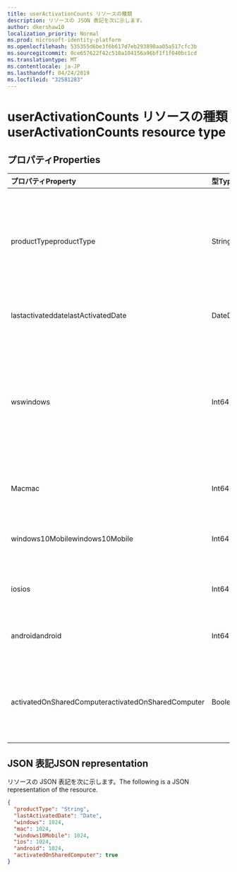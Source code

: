 ```yaml
---
title: userActivationCounts リソースの種類
description: リソースの JSON 表記を次に示します。
author: dkershaw10
localization_priority: Normal
ms.prod: microsoft-identity-platform
ms.openlocfilehash: 535355d6be3f6b617d7eb293890aa05a517cfc3b
ms.sourcegitcommit: 0ce657622f42c510a104156a96bf1f1f040bc1cd
ms.translationtype: MT
ms.contentlocale: ja-JP
ms.lasthandoff: 04/24/2019
ms.locfileid: "32581283"
---
```

# <a name="useractivationcounts-resource-type"></a><span data-ttu-id="bdb0d-103">userActivationCounts リソースの種類</span><span class="sxs-lookup"><span data-stu-id="bdb0d-103">userActivationCounts resource type</span></span>

## <a name="properties"></a><span data-ttu-id="bdb0d-104">プロパティ</span><span class="sxs-lookup"><span data-stu-id="bdb0d-104">Properties</span></span>

| <span data-ttu-id="bdb0d-105">プロパティ</span><span class="sxs-lookup"><span data-stu-id="bdb0d-105">Property</span></span>          | <span data-ttu-id="bdb0d-106">型</span><span class="sxs-lookup"><span data-stu-id="bdb0d-106">Type</span></span>   | <span data-ttu-id="bdb0d-107">説明</span><span class="sxs-lookup"><span data-stu-id="bdb0d-107">Description</span></span>                              |
| :---------------- | :----- | ---------------------------------------- |
| <span data-ttu-id="bdb0d-108">productType</span><span class="sxs-lookup"><span data-stu-id="bdb0d-108">productType</span></span>       | <span data-ttu-id="bdb0d-109">String</span><span class="sxs-lookup"><span data-stu-id="bdb0d-109">String</span></span> | <span data-ttu-id="bdb0d-110">"office 365 ProPlus"、"Project Client"、"Visio Pro for Office 365" などの製品の種類。</span><span class="sxs-lookup"><span data-stu-id="bdb0d-110">The product type, such as "Office 365 ProPlus", "Project Client", or "Visio Pro for Office 365".</span></span> |
| <span data-ttu-id="bdb0d-111">lastactivateddate</span><span class="sxs-lookup"><span data-stu-id="bdb0d-111">lastActivatedDate</span></span> | <span data-ttu-id="bdb0d-112">Date</span><span class="sxs-lookup"><span data-stu-id="bdb0d-112">Date</span></span>   | <span data-ttu-id="bdb0d-113">最新のライセンス認証の日付。</span><span class="sxs-lookup"><span data-stu-id="bdb0d-113">The date of the latest activation.</span></span>       |
| <span data-ttu-id="bdb0d-114">ws</span><span class="sxs-lookup"><span data-stu-id="bdb0d-114">windows</span></span>           | <span data-ttu-id="bdb0d-115">Int64</span><span class="sxs-lookup"><span data-stu-id="bdb0d-115">Int64</span></span>  | <span data-ttu-id="bdb0d-116">Windows のアクティブ化回数。</span><span class="sxs-lookup"><span data-stu-id="bdb0d-116">The activation count on Windows.</span></span> <span data-ttu-id="bdb0d-117">この番号には、Windows コンピューターのすべてのライセンス認証が含まれます。</span><span class="sxs-lookup"><span data-stu-id="bdb0d-117">This number includes every activation on any Windows computer.</span></span> |
| <span data-ttu-id="bdb0d-118">Mac</span><span class="sxs-lookup"><span data-stu-id="bdb0d-118">mac</span></span>               | <span data-ttu-id="bdb0d-119">Int64</span><span class="sxs-lookup"><span data-stu-id="bdb0d-119">Int64</span></span>  | <span data-ttu-id="bdb0d-120">Mac OS のアクティブ化回数。</span><span class="sxs-lookup"><span data-stu-id="bdb0d-120">The activation count on Mac OS.</span></span>          |
| <span data-ttu-id="bdb0d-121">windows10Mobile</span><span class="sxs-lookup"><span data-stu-id="bdb0d-121">windows10Mobile</span></span>   | <span data-ttu-id="bdb0d-122">Int64</span><span class="sxs-lookup"><span data-stu-id="bdb0d-122">Int64</span></span>  | <span data-ttu-id="bdb0d-123">Windows 10 mobile のライセンス認証回数。</span><span class="sxs-lookup"><span data-stu-id="bdb0d-123">The activation count on Windows 10 mobile.</span></span> |
| <span data-ttu-id="bdb0d-124">ios</span><span class="sxs-lookup"><span data-stu-id="bdb0d-124">ios</span></span>               | <span data-ttu-id="bdb0d-125">Int64</span><span class="sxs-lookup"><span data-stu-id="bdb0d-125">Int64</span></span>  | <span data-ttu-id="bdb0d-126">iOS のアクティブ化回数。</span><span class="sxs-lookup"><span data-stu-id="bdb0d-126">The activation count on iOS.</span></span>             |
| <span data-ttu-id="bdb0d-127">android</span><span class="sxs-lookup"><span data-stu-id="bdb0d-127">android</span></span>           | <span data-ttu-id="bdb0d-128">Int64</span><span class="sxs-lookup"><span data-stu-id="bdb0d-128">Int64</span></span>  | <span data-ttu-id="bdb0d-129">Android デバイスのアクティブ化回数。</span><span class="sxs-lookup"><span data-stu-id="bdb0d-129">The activation count on an Android device.</span></span>  |
| <span data-ttu-id="bdb0d-130">activatedOnSharedComputer</span><span class="sxs-lookup"><span data-stu-id="bdb0d-130">activatedOnSharedComputer</span></span>   | <span data-ttu-id="bdb0d-131">Boolean</span><span class="sxs-lookup"><span data-stu-id="bdb0d-131">Boolean</span></span> | <span data-ttu-id="bdb0d-132">ユーザーが以前に共有コンピューターで製品を使用した場合は True。</span><span class="sxs-lookup"><span data-stu-id="bdb0d-132">True if the user used the product on a shared computer before.</span></span> |

## <a name="json-representation"></a><span data-ttu-id="bdb0d-133">JSON 表記</span><span class="sxs-lookup"><span data-stu-id="bdb0d-133">JSON representation</span></span>

<span data-ttu-id="bdb0d-134">リソースの JSON 表記を次に示します。</span><span class="sxs-lookup"><span data-stu-id="bdb0d-134">The following is a JSON representation of the resource.</span></span>

<!-- {
  "blockType": "resource",
  "@odata.type": "microsoft.graph.userActivationCounts"
} -->

```json
{
  "productType": "String", 
  "lastActivatedDate": "Date", 
  "windows": 1024, 
  "mac": 1024, 
  "windows10Mobile": 1024, 
  "ios": 1024, 
  "android": 1024,
  "activatedOnSharedComputer": true 
}
```

